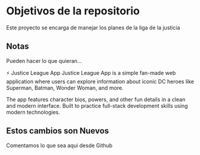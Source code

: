 # Objetivos de la repositorio

Este proyecto se encarga de manejar los planes de la liga de la justicia


## Notas
Pueden hacer lo que quieran...


⚡ Justice League App
Justice League App is a simple fan-made web application where users can explore information about iconic DC heroes like Superman, Batman, Wonder Woman, and more.

The app features character bios, powers, and other fun details in a clean and modern interface.
Built to practice full-stack development skills using modern technologies.


## Estos cambios son Nuevos
Comentamos lo que sea aqui desde Github
